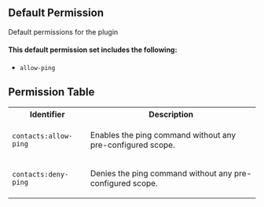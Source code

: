## Default Permission

Default permissions for the plugin

#### This default permission set includes the following:

- `allow-ping`

## Permission Table

<table>
<tr>
<th>Identifier</th>
<th>Description</th>
</tr>


<tr>
<td>

`contacts:allow-ping`

</td>
<td>

Enables the ping command without any pre-configured scope.

</td>
</tr>

<tr>
<td>

`contacts:deny-ping`

</td>
<td>

Denies the ping command without any pre-configured scope.

</td>
</tr>
</table>
